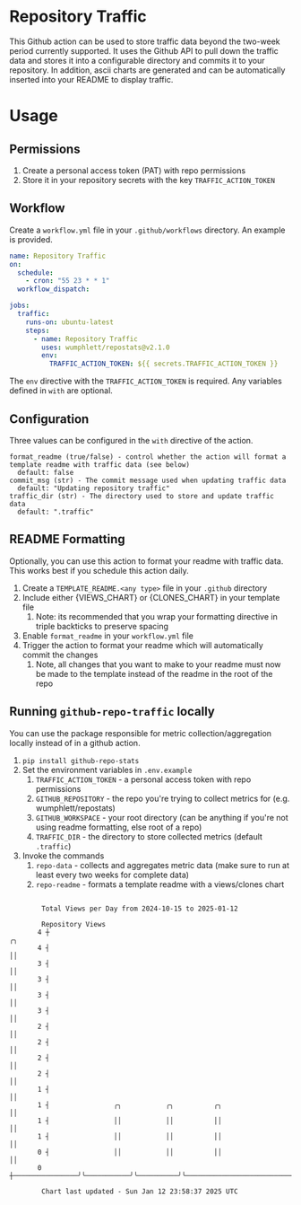 # Repository Traffic

This Github action can be used to store traffic data beyond the two-week period currently supported.
It uses the Github API to pull down the traffic data and stores it into a configurable directory and commits it to your 
repository. In addition, ascii charts are generated and can be automatically inserted into your README to display traffic.

# Usage
## Permissions
1. Create a personal access token (PAT) with repo permissions
2. Store it in your repository secrets with the key `TRAFFIC_ACTION_TOKEN`

## Workflow
Create a `workflow.yml` file in your `.github/workflows` directory. An example is provided.

```yaml
name: Repository Traffic
on:
  schedule:
    - cron: "55 23 * * 1"
  workflow_dispatch:

jobs:
  traffic:
    runs-on: ubuntu-latest
    steps:
      - name: Repository Traffic
        uses: wumphlett/repostats@v2.1.0
        env:
          TRAFFIC_ACTION_TOKEN: ${{ secrets.TRAFFIC_ACTION_TOKEN }}
```
The `env` directive with the `TRAFFIC_ACTION_TOKEN` is required. Any variables defined in `with` are optional.

## Configuration
Three values can be configured in the `with` directive of the action.
```
format_readme (true/false) - control whether the action will format a template readme with traffic data (see below)
  default: false
commit_msg (str) - The commit message used when updating traffic data
  default: "Updating repository traffic"
traffic_dir (str) - The directory used to store and update traffic data
  default: ".traffic"
```

## README Formatting
Optionally, you can use this action to format your readme with traffic data. This works best if you schedule this action
daily.

1. Create a `TEMPLATE_README.<any type>` file in your `.github` directory
2. Include either {VIEWS_CHART} or {CLONES_CHART} in your template file
   1. Note: its recommended that you wrap your formatting directive in triple backticks to preserve spacing
3. Enable `format_readme` in your `workflow.yml` file
4. Trigger the action to format your readme which will automatically commit the changes
   1. Note, all changes that you want to make to your readme must now be made to the template instead of the readme in the root of the repo

## Running `github-repo-traffic` locally
You can use the package responsible for metric collection/aggregation locally instead of in a github action.

1. `pip install github-repo-stats`
2. Set the environment variables in `.env.example`
   1. `TRAFFIC_ACTION_TOKEN` - a personal access token with repo permissions
   2. `GITHUB_REPOSITORY` - the repo you're trying to collect metrics for (e.g. wumphlett/repostats)
   3. `GITHUB_WORKSPACE` - your root directory (can be anything if you're not using readme formatting, else root of a repo)
   4. `TRAFFIC_DIR` - the directory to store collected metrics (default `.traffic`)
3. Invoke the commands
   1. `repo-data` - collects and aggregates metric data (make sure to run at least every two weeks for complete data)
   2. `repo-readme` - formats a template readme with a views/clones chart

```

        Total Views per Day from 2024-10-15 to 2025-01-12

        Repository Views
       4 ┼                                                                                 ╭╮
       4 ┤                                                                                 ││
       3 ┤                                                                                 ││
       3 ┤                                                                                 ││
       3 ┤                                                                                 ││
       3 ┤                                                                                 ││
       2 ┤                                                                                 ││
       2 ┤                                                                                 ││
       2 ┤                                                                                 ││
       2 ┤                                                                                 ││
       1 ┤                                                                                 ││
       1 ┤                ╭╮           ╭╮          ╭╮                                      ││
       1 ┤                ││           ││          ││                                      ││
       1 ┤                ││           ││          ││                                      ││
       0 ┤                ││           ││          ││                                      ││
       0 ┼────────────────╯╰───────────╯╰──────────╯╰──────────────────────────────────────╯╰──────

        Chart last updated - Sun Jan 12 23:58:37 2025 UTC
        
```
